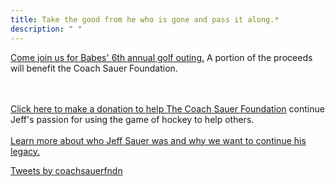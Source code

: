 ```yaml
---
title: Take the good from he who is gone and pass it along.* 
description: " " 
---
```


<article class="cf">
    <div class="fl w-100 w-50-ns tl">

<a href="events/babes-6th-annual-golf-outing">Come join us for Babes' 6th annual golf outing.</a> A portion 
of the proceeds will benefit the Coach Sauer Foundation.

<br> <br> 
<a href="http://coachsauer.gesture.com">Click here to make a donation to help The 
Coach Sauer Foundation</a> continue Jeff's passion for using the game of hockey 
to help others.
<br><br>
<a href="about/js_bio/">Learn more about who Jeff Sauer was and why we want to continue his legacy.</a>

   </div>

   <div class="fr w-100 w-40-ns">

<a class="twitter-timeline" data-height="600" href="https://twitter.com/coachsauerfndn?ref_src=twsrc%5Etfw">Tweets by coachsauerfndn</a> <script async src="https://platform.twitter.com/widgets.js" charset="utf-8"></script>

   </div>
</article>